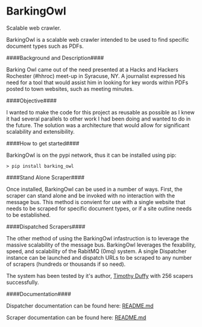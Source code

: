 BarkingOwl
==========

Scalable web crawler.

BarkingOwl is a scalable web crawler intended to be used to find specific document types such as PDFs.

####Background and Description####

Barking Owl came out of the need presented at a Hacks and Hackers Rochester (#hhroc) meet-up in Syracuse, NY.
A journalist expressed his need for a tool that would assist him in looking for key words within PDFs posted
to town websites, such as meeting minutes.

####Objective####

I wanted to make the code for this project as reusable as possible as I knew it had several parallels to other
work I had been doing and wanted to do in the future.  The solution was a architecture that would allow for 
significant scalability and extensibility.

####How to get started####

BarkingOwl is on the pypi network, thus it can be installed using pip:

    > pip install barking_owl

####Stand Alone Scraper####

Once installed, BarkingOwl can be used in a number of ways.  First, the scraper can stand alone and be invoked with no interaction with the message bus.  This method is convient for use with a single website that needs to be scraped for specific document types, or if a site outline needs to be established.

####Dispatched Scrapers####

The other method of using the BarkingOwl infastruction is to leverage the massive scalability of the message bus.  BarkingOwl leverages the fexability, speed, and scalability of the RabitMQ (0mq) system.  A single Dispatcher instance can be launched and dispatch URLs to be scraped to any number of scrapers (hundreds or thousands if so need).

The system has been tested by it's author, [Timothy Duffy](https://github.com/thequbit) with 256 scapers successfully.

####Documentation####

Dispatcher documentation can be found here: [README.md](https://github.com/thequbit/BarkingOwl/blob/master/barking_owl/dispatcher/README.md)

Scraper documentation can be found here: [README.md](https://github.com/thequbit/BarkingOwl/blob/master/barking_owl/scraper/README.md)

